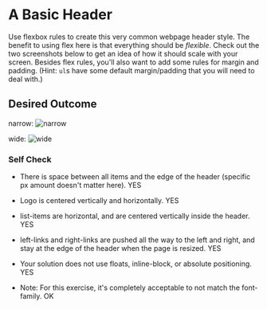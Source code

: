 # A Basic Header

Use flexbox rules to create this very common webpage header style. The benefit to using flex here is that everything should be _flexible_. Check out the two screenshots below to get an idea of how it should scale with your screen. Besides flex rules, you'll also want to add some rules for margin and padding. (Hint: `ul`s have some default margin/padding that you will need to deal with.)

## Desired Outcome

narrow:
![narrow](./desired-outcome-narrow.png)

wide: 
![wide](./desired-outcome-wide.png)

### Self Check
- There is space between all items and the edge of the header (specific px amount doesn't matter here). YES
- Logo is centered vertically and horizontally. YES
- list-items are horizontal, and are centered vertically inside the header. YES
- left-links and right-links are pushed all the way to the left and right, and stay at the edge of the header when the page is resized. YES
- Your solution does not use floats, inline-block, or absolute positioning. YES

- Note: For this exercise, it's completely acceptable to not match the font-family. OK